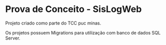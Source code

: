 # Prova de Conceito - SisLogWeb

Projeto criado como parte do TCC puc minas.

Os projetos possuem Migrations para utilização com banco de dados SQL Server.
